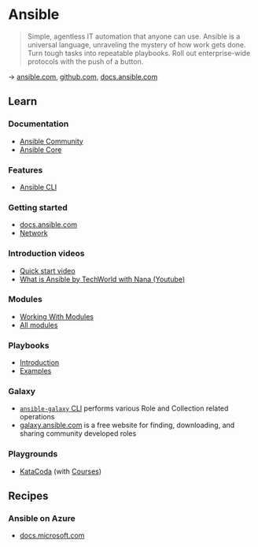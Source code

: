 # Ansible

> Simple, agentless IT automation that anyone can use. Ansible is a universal language, unraveling the mystery of how work gets done. Turn tough tasks into repeatable playbooks. Roll out enterprise-wide protocols with the push of a button.

→ [ansible.com](https://www.ansible.com/), [github.com](https://github.com/ansible/ansible), [docs.ansible.com](https://docs.ansible.com/)

## Learn

### Documentation

* [Ansible Community](https://docs.ansible.com/ansible/latest/index.html)
* [Ansible Core](https://docs.ansible.com/ansible-core/devel/index.html)

### Features

* [Ansible CLI](./ansible-cli.md)

### Getting started

* [docs.ansible.com](https://docs.ansible.com/ansible/latest/user_guide/index.html#getting-started)
* [Network](https://docs.ansible.com/ansible/latest/network/getting_started/index.html)

### Introduction videos

* [Quick start video](https://www.ansible.com/resources/videos/quick-start-video)
* [What is Ansible by TechWorld with Nana (Youtube)](https://www.youtube.com/watch?v=1id6ERvfozo)

### Modules

* [Working With Modules](https://docs.ansible.com/ansible/latest/user_guide/modules.html)
* [All modules](https://docs.ansible.com/ansible/2.9/modules/list_of_all_modules.html)

### Playbooks

* [Introduction](https://docs.ansible.com/ansible/latest/user_guide/playbooks_intro.html)
* [Examples](https://github.com/ansible/ansible-examples)

### Galaxy

* [`ansible-galaxy` CLI](https://docs.ansible.com/ansible/latest/cli/ansible-galaxy.html) performs various Role and Collection related operations
* [galaxy.ansible.com](https://galaxy.ansible.com/) is a free website for finding, downloading, and sharing community developed roles

### Playgrounds

* [KataCoda](https://www.katacoda.com/courses/ansible/playground) (with [Courses](https://www.katacoda.com/courses/ansible))

## Recipes

### Ansible on Azure

* [docs.microsoft.com](https://docs.microsoft.com/en-us/azure/developer/ansible/)
